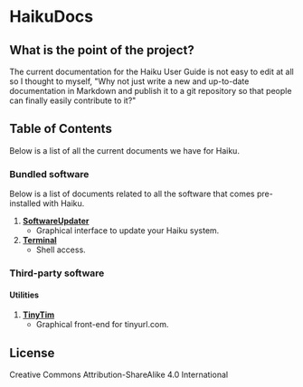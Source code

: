 HaikuDocs
=========

## What is the point of the project?

The current documentation for the Haiku User Guide is not easy to edit at all so I thought to myself, "Why not just write a new and up-to-date documentation in Markdown and publish it to a git repository so that people can finally easily contribute to it?"

## Table of Contents

Below is a list of all the current documents we have for Haiku.

### Bundled software

Below is a list of documents related to all the software that comes pre-installed with Haiku.

1. [**SoftwareUpdater**](docs/bundledSoftware/SoftwareUpdater)
	* Graphical interface to update your Haiku system.
2. [**Terminal**](docs/bundledSoftware/Terminal)
	* Shell access.

### Third-party software

#### Utilities
1. [**TinyTim**](docs/3rdPartySoftware/Utilities/TinyTim)
	* Graphical front-end for tinyurl.com.


## License

Creative Commons Attribution-ShareAlike 4.0 International
